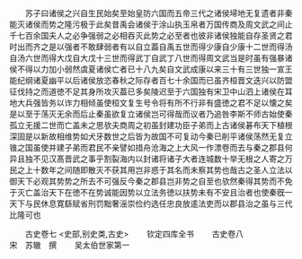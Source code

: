 <!-- { "loadSidebar": true } -->
　　苏子曰诸侯之兴自生民始矣至始皇防六国而五帝三代之诸侯埽地无复遗者非秦能灭诸侯而势之隆污极于此矣昔禹会诸侯于涂山执玉帛者万国传商及周文武之间止千七百余国夫人之必争强弱之必相吞灭此势之必至者也彼非诸侯独能自存圣贤之君时出而齐之是以强者不敢肆弱者有以自立葢自禹五世而得少康自少康十二世而得汤自汤六世而得大戊自大戊十三世而得武丁自武丁八世而得周文武当是时虽有强暴诸侯不得以力加小弱然虞夏诸侯亡者已十八九矣自文武成康以来三十有三世独一宣王能纪纲诸夏幽平以后诸侯放恣春秋之际存者百七十余国而已虽齐桓晋文迭兴以防盟征伐持之而道徳不足其身所攻灭葢已多矣陵迟至于六国独有宋卫中山泗上诸侯在耳地大兵强皆务以诈力相倾虽使桓文复生号令将有所不行非有盛徳之君不足以懐之矣是以至于荡灭无余而后止秦虽欲复立诸侯岂可得哉而议者乃追咎李斯不师古始使秦孤立无援二世而亡盖未之思欤夫商周之初虽封建功臣子弟而上古诸侯碁布天下植根深固是以新故相维势如犬牙数世之后皆为故国不可复动今秦已削平诸侯荡然无复立锥之国虽使并建子弟而君民不亲譬如措舟沧海之上大风一作漂卷而去与秦之郡县何异且独不见汉髙晋武之事乎割裂海内以封诸将诸子大者连城数十举无根之人寄之万民之上十数年之间随即散灭不获其用岂非惑于其名而未察其势也哉古之圣人立法以御天下必观其势势之所去不可强反今秦之郡县岂非势之自至也欤然秦得其势而不免于灭亡盖治天下在徳不在势诚能因势以立法务徳以扶势未有不安且治者也使秦旣一天下与民休息寛繇赋省刑罚黜奢滛崇俭约选任忠良放逺法吏而以郡县治之虽与三代比隆可也













　　古史卷七
<史部,别史类,古史>
　　钦定四库全书
　　古史卷八　　　　　　　宋　苏辙　撰
　　吴太伯世家第一
